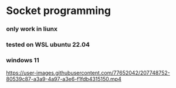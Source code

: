 # Socket programming 

### only work in liunx
### tested on WSL ubuntu 22.04
### windows 11



https://user-images.githubusercontent.com/77652042/207748752-80539c87-a3a9-4a97-a3e6-f1fdb4315150.mp4

